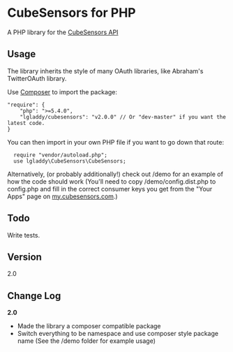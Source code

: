 CubeSensors for PHP
===================

A PHP library for the  [CubeSensors API](http://my.cubesensors.com/docs)

Usage
----

The library inherits the style of many OAuth libraries, like Abraham's TwitterOAuth library.

Use [Composer](https://getcomposer.org) to import the package:
```
"require": {
	"php": ">=5.4.0",
	"lgladdy/cubesensors": "v2.0.0" // Or "dev-master" if you want the latest code.
}
```

You can then import in your own PHP file if you want to go down that route:
```
  require "vendor/autoload.php";
  use lgladdy\CubeSensors\CubeSensors;
```

Alternatively, (or probably additionally!) check out /demo for an example of how the code should work (You'll need to copy /demo/config.dist.php to config.php and fill in the correct consumer keys you get from the "Your Apps" page on [my.cubesensors.com](my.cubesensors.com).)

Todo
----
Write tests.

Version
----

2.0

Change Log
----
**2.0**

- Made the library a composer compatible package
- Switch everything to be namespace and use composer style package name (See the /demo folder for example usage)